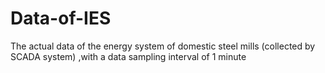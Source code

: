 # Data-of-IES
The actual data of the energy system of domestic steel mills (collected by SCADA system) ,with a data sampling interval of 1 minute
